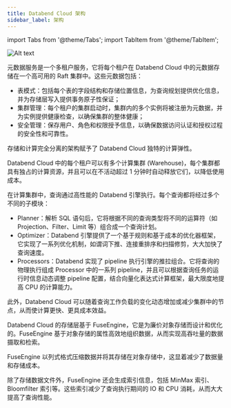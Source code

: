 ```yaml
---
title: Databend Cloud 架构
sidebar_label: 架构
---
```


import Tabs from '@theme/Tabs';
import TabItem from '@theme/TabItem';

![Alt text](@site/static/img/documents/overview/2.png)

<Tabs groupId="databendlay">
<TabItem value="Meta-Service Layer" label="Meta-Service Layer">

元数据服务是一个多租户服务，它将每个租户在 Databend Cloud 中的元数据存储在一个高可用的 Raft 集群中。这些元数据包括：

- 表模式：包括每个表的字段结构和存储位置信息，为查询规划提供优化信息，并为存储层写入提供事务原子性保证；
- 集群管理：每个租户的集群启动时，集群内的多个实例将被注册为元数据，并为实例提供健康检查，以确保集群的整体健康；
- 安全管理：保存用户、角色和权限授予信息，以确保数据访问认证和授权过程的安全性和可靠性。

</TabItem>
<TabItem value="Compute Layer" label="Compute Layer">

存储和计算完全分离的架构赋予了 Databend Cloud 独特的计算弹性。

Databend Cloud 中的每个租户可以有多个计算集群 (Warehouse)，每个集群都具有独占的计算资源，并且可以在不活动超过 1 分钟时自动释放它们，以降低使用成本。

在计算集群中，查询通过高性能的 Databend 引擎执行。每个查询都将经过多个不同的子模块：

- Planner：解析 SQL 语句后，它将根据不同的查询类型将不同的运算符（如 Projection、Filter、Limit 等）组合成一个查询计划。
- Optimizer：Databend 引擎提供了一个基于规则和基于成本的优化器框架，它实现了一系列优化机制，如谓词下推、连接重排序和扫描修剪，大大加快了查询速度。
- Processors：Databend 实现了 pipeline 执行引擎的推拉组合。它将查询的物理执行组成 Processor 中的一系列 pipeline，并且可以根据查询任务的运行时信息动态调整 pipeline 配置，结合向量化表达式计算框架，最大限度地提高 CPU 的计算能力。

此外，Databend Cloud 可以随着查询工作负载的变化动态增加或减少集群中的节点，从而使计算更快、更具成本效益。

</TabItem>
<TabItem value="Storage Layer" label="Storage Layer">

Databend Cloud 的存储层基于 FuseEngine，它是为廉价对象存储而设计和优化的。FuseEngine 基于对象存储的属性高效地组织数据，从而实现高吞吐量的数据摄取和检索。

FuseEngine 以列式格式压缩数据并将其存储在对象存储中，这显着减少了数据量和存储成本。

除了存储数据文件外，FuseEngine 还会生成索引信息，包括 MinMax 索引、Bloomfilter 索引等。这些索引减少了查询执行期间的 IO 和 CPU 消耗，从而大大提高了查询性能。

</TabItem>
</Tabs>
